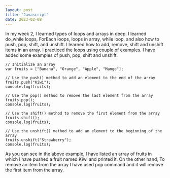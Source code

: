 ```yaml
---
layout: post
title: "Javascript"
date: 2023-02-08
---
```

In my week 2, I learned types of loops and arrays in deep. I learned do_while loops, ForEach loops, loops in array, while loop, and also how to push, pop, shift, and unshift. I learned how to add, remove, shift and unshift items in an array. I practiced the loops using couple of examples. I have added some examples of push, pop, shift and unshift. 

```
// Initialize an array
var fruits = ["Banana", "Orange", "Apple", "Mango"];

// Use the push() method to add an element to the end of the array
fruits.push("Kiwi");
console.log(fruits);

// Use the pop() method to remove the last element from the array
fruits.pop();
console.log(fruits);

// Use the shift() method to remove the first element from the array
fruits.shift();
console.log(fruits);

// Use the unshift() method to add an element to the beginning of the array
fruits.unshift("Strawberry");
console.log(fruits);
```
As you can see in the above example, I have listed an array of fruits in which I have pushed a fruit named Kiwi and printed it. On the other hand, To remove an item from the array I have used pop command and it will remove the first item from the array.
